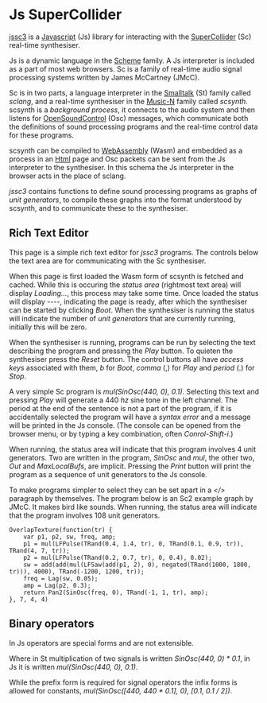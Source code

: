 # Js SuperCollider

[jssc3](https://rd.slavepianos.org/t/jssc3) is a [Javascript](https://developer.mozilla.org/en-US/docs/Web/JavaScript) (Js) library for interacting with the [SuperCollider](http://audiosynth.com/) (Sc) real-time synthesiser.

Js is a dynamic language in the [Scheme](https://www.scheme.com/tspl4/) family.  A Js interpreter is included as a part of most web browsers.  Sc is a family of real-time audio signal processing systems written by James McCartney (JMcC).

Sc is in two parts, a language interpreter in the [Smalltalk](http://archive.org/details/byte-magazine-1981-08/) (St) family called _sclang_,  and a real-time synthesiser in the [Music-N](https://doi.org/10.2307/3679463) family called _scsynth_.  scsynth is a _background process_, it connects to the audio system and then listens for [OpenSoundControl](https://opensoundcontrol.stanford.edu/) (Osc) messages, which communicate both the definitions of sound processing programs and the real-time control data for these programs.

scsynth can be compiled to [WebAssembly](https://webassembly.org/) (Wasm) and embedded as a process in an [Html](https://developer.mozilla.org/en-US/docs/Web/HTML) page and Osc packets can be sent from the Js interpreter to the synthesiser.  In this schema the Js interpreter in the browser acts in the place of sclang.

_jssc3_ contains functions to define sound processing programs as graphs of _unit generators_, to compile these graphs into the format understood by scsynth, and to communicate these to the synthesiser.

## Rich Text Editor

This page is a simple rich text editor for _jssc3_ programs.  The controls below the text area are for communicating with the Sc synthesiser.

When this page is first loaded the Wasm form of scsynth is fetched and cached.  While this is occuring the _status area_ (rightmost text area) will display _Loading..._, this process may take some time.  Once loaded the status will display _----_, indicating the page is ready, after which the synthesiser can be started by clicking _Boot_.  When the synthesiser is running the status will indicate the number of _unit generators_ that are currently running, initially this will be zero.

When the synthesiser is running, programs can be run by selecting the text describing the program and pressing the _Play_ button.  To quieten the synthesiser press the _Reset_ button.  The control buttons all have _access keys_ associated with them, _b_ for _Boot_, _comma_ (,) for _Play_ and _period_ (.) for _Stop_.

A very simple Sc program is _mul(SinOsc(440, 0), 0.1)_.  Selecting this text and pressing _Play_ will generate a 440 _hz_ sine tone in the left channel.  The period at the end of the sentence is not a part of the program, if it is accidentally selected the program will have a _syntax error_ and a message will be printed in the Js console.  (The console can be opened from the browser menu, or by typing a key combination, often _Conrol-Shift-i_.)

When running, the status area will indicate that this program involves 4 unit generators.  Two are written in the program, _SinOsc_ and _mul_, the other two, _Out_ and _MaxLocalBufs_, are implicit.  Pressing the _Print_ button will print the program as a sequence of unit generators to the Js console.

To make programs simpler to select they can be set apart in a _</>_  paragraph by themselves.  The program below is an Sc2 example graph by JMcC.  It makes bird like sounds.  When running, the status area will indicate that the program involves 108 unit generators.

~~~~
OverlapTexture(function(tr) {
    var p1, p2, sw, freq, amp;
    p1 = mul(LFPulse(TRand(0.4, 1.4, tr), 0, TRand(0.1, 0.9, tr)), TRand(4, 7, tr));
    p2 = mul(LFPulse(TRand(0.2, 0.7, tr), 0, 0.4), 0.02);
    sw = add(add(mul(LFSaw(add(p1, 2), 0), negated(TRand(1000, 1800, tr))), 4000), TRand(-1200, 1200, tr));
    freq = Lag(sw, 0.05);
    amp = Lag(p2, 0.3);
    return Pan2(SinOsc(freq, 0), TRand(-1, 1, tr), amp);
}, 7, 4, 4)
~~~~

## Binary operators

In Js operators are special forms and are not extensible.

Where in St multiplication of two signals is written _SinOsc(440, 0) * 0.1_, in Js it is written _mul(SinOsc(440, 0), 0.1)_.

While the prefix form is required for signal operators the infix forms is allowed for constants, _mul(SinOsc([440, 440 * 0.1], 0), [0.1, 0.1 / 2])_.
